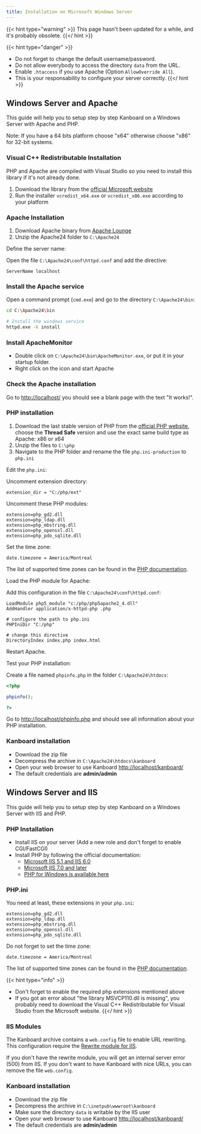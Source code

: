 ```yaml
---
title: Installation on Microsoft Windows Server
---
```


{{< hint type="warning" >}}
This page hasn\'t been updated for a while, and it\'s probably obsolete.
{{</ hint >}}

{{< hint type="danger" >}}
- Do not forget to change the default username/password.
- Do not allow everybody to access the directory `data` from the URL.
- Enable `.htaccess` if you use Apache (Option `AllowOverride All`).
- This is your responsability to configure your server correctly.
{{</ hint >}}

Windows Server and Apache
-------------------------

This guide will help you to setup step by step Kanboard on a Windows
Server with Apache and PHP.

Note: If you have a 64 bits platform choose "x64" otherwise choose "x86"
for 32-bit systems.

### Visual C++ Redistributable Installation

PHP and Apache are compiled with Visual Studio so you need to install
this library if it's not already done.

1.  Download the library from the [official Microsoft
    website](http://www.microsoft.com/en-us/download/details.aspx?id=30679)
2.  Run the installer `vcredist_x64.exe` or `vcredist_x86.exe` according
    to your platform

### Apache Installation

1.  Download Apache binary from [Apache
    Lounge](http://www.apachelounge.com/download/)
2.  Unzip the Apache24 folder to `C:\Apache24`

Define the server name:

Open the file `C:\Apache24\conf\httpd.conf` and add the directive:

    ServerName localhost

### Install the Apache service

Open a command prompt (`cmd.exe`) and go to the directory
`C:\Apache24\bin`:

```bash
cd C:\Apache24\bin

# Install the windows service
httpd.exe -k install
```

### Install ApacheMonitor

- Double click on `C:\Apache24\bin\ApacheMonitor.exe`, or put it in
    your startup folder.
- Right click on the icon and start Apache

### Check the Apache installation

Go to <http://localhost/> you should see a blank page with the text "It
works!".

### PHP installation

1.  Download the last stable version of PHP from the [official PHP
    website](http://windows.php.net/download/), choose the **Thread
    Safe** version and use the exact same build type as Apache: x86 or
    x64
2.  Unzip the files to `C:\php`
3.  Navigate to the PHP folder and rename the file `php.ini-production`
    to `php.ini`

Edit the `php.ini`:

Uncomment extension directory:

``` {.ini}
extension_dir = "C:/php/ext"
```

Uncomment these PHP modules:

``` {.ini}
extension=php_gd2.dll
extension=php_ldap.dll
extension=php_mbstring.dll
extension=php_openssl.dll
extension=php_pdo_sqlite.dll
```

Set the time zone:

``` {.ini}
date.timezone = America/Montreal
```

The list of supported time zones can be found in the [PHP
documentation](http://php.net/manual/en/timezones.america.php).

Load the PHP module for Apache:

Add this configuration in the file `C:\Apache24\conf\httpd.conf`:

    LoadModule php5_module "c:/php/php5apache2_4.dll"
    AddHandler application/x-httpd-php .php

    # configure the path to php.ini
    PHPIniDir "C:/php"

    # change this directive
    DirectoryIndex index.php index.html

Restart Apache.

Test your PHP installation:

Create a file named `phpinfo.php` in the folder `C:\Apache24\htdocs`:

```php
<?php

phpinfo();

?>
```

Go to <http://localhost/phpinfo.php> and should see all information
about your PHP installation.

### Kanboard installation

- Download the zip file
- Decompress the archive in `C:\Apache24\htdocs\kanboard`
- Open your web browser to use Kanboard <http://localhost/kanboard/>
- The default credentials are **admin/admin**

Windows Server and IIS
----------------------

This guide will help you to setup step by step Kanboard on a Windows
Server with IIS and PHP.

### PHP Installation

- Install IIS on your server (Add a new role and don't forget to
    enable CGI/FastCGI)
- Install PHP by following the official documentation:
    - [Microsoft IIS 5.1 and IIS
        6.0](http://php.net/manual/en/install.windows.iis6.php)
    - [Microsoft IIS 7.0 and
        later](http://php.net/manual/en/install.windows.iis7.php)
    - [PHP for Windows is available
        here](http://windows.php.net/download/)

### PHP.ini

You need at least, these extensions in your `php.ini`:

``` {.ini}
extension=php_gd2.dll
extension=php_ldap.dll
extension=php_mbstring.dll
extension=php_openssl.dll
extension=php_pdo_sqlite.dll
```

Do not forget to set the time zone:

``` {.ini}
date.timezone = America/Montreal
```

The list of supported time zones can be found in the [PHP
documentation](http://php.net/manual/en/timezones.america.php).

{{< hint type="info" >}}
- Don't forget to enable the required php extensions mentioned above
- If you got an error about "the library MSVCP110.dll is missing", you
    probably need to download the Visual C++ Redistributable for Visual
    Studio from the Microsoft website.
{{</ hint >}}

### IIS Modules

The Kanboard archive contains a `web.config` file to enable URL
rewriting. This configuration require the [Rewrite module for
IIS](http://www.iis.net/learn/extensions/url-rewrite-module/using-the-url-rewrite-module).

If you don't have the rewrite module, you will get an internal server
error (500) from IIS. If you don't want to have Kanboard with nice URLs,
you can remove the file `web.config`.

### Kanboard installation

- Download the zip file
- Decompress the archive in `C:\inetpub\wwwroot\kanboard`
- Make sure the directory `data` is writable by the IIS user
- Open your web browser to use Kanboard <http://localhost/kanboard/>
- The default credentials are **admin/admin**
